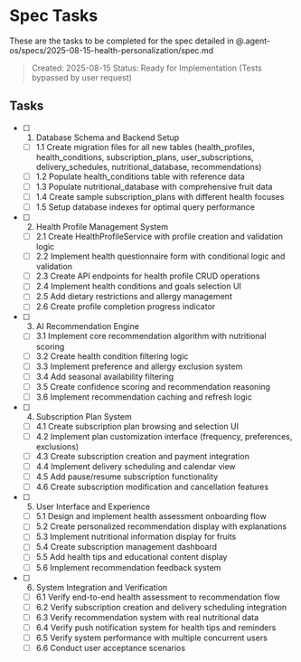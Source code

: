 # Spec Tasks

These are the tasks to be completed for the spec detailed in @.agent-os/specs/2025-08-15-health-personalization/spec.md

> Created: 2025-08-15
> Status: Ready for Implementation (Tests bypassed by user request)

## Tasks

- [ ] 1. Database Schema and Backend Setup
  - [ ] 1.1 Create migration files for all new tables (health_profiles, health_conditions, subscription_plans, user_subscriptions, delivery_schedules, nutritional_database, recommendations)
  - [ ] 1.2 Populate health_conditions table with reference data
  - [ ] 1.3 Populate nutritional_database with comprehensive fruit data
  - [ ] 1.4 Create sample subscription_plans with different health focuses
  - [ ] 1.5 Setup database indexes for optimal query performance

- [ ] 2. Health Profile Management System
  - [ ] 2.1 Create HealthProfileService with profile creation and validation logic
  - [ ] 2.2 Implement health questionnaire form with conditional logic and validation
  - [ ] 2.3 Create API endpoints for health profile CRUD operations
  - [ ] 2.4 Implement health conditions and goals selection UI
  - [ ] 2.5 Add dietary restrictions and allergy management
  - [ ] 2.6 Create profile completion progress indicator

- [ ] 3. AI Recommendation Engine
  - [ ] 3.1 Implement core recommendation algorithm with nutritional scoring
  - [ ] 3.2 Create health condition filtering logic
  - [ ] 3.3 Implement preference and allergy exclusion system
  - [ ] 3.4 Add seasonal availability filtering
  - [ ] 3.5 Create confidence scoring and recommendation reasoning
  - [ ] 3.6 Implement recommendation caching and refresh logic

- [ ] 4. Subscription Plan System
  - [ ] 4.1 Create subscription plan browsing and selection UI
  - [ ] 4.2 Implement plan customization interface (frequency, preferences, exclusions)
  - [ ] 4.3 Create subscription creation and payment integration
  - [ ] 4.4 Implement delivery scheduling and calendar view
  - [ ] 4.5 Add pause/resume subscription functionality
  - [ ] 4.6 Create subscription modification and cancellation features

- [ ] 5. User Interface and Experience
  - [ ] 5.1 Design and implement health assessment onboarding flow
  - [ ] 5.2 Create personalized recommendation display with explanations
  - [ ] 5.3 Implement nutritional information display for fruits
  - [ ] 5.4 Create subscription management dashboard
  - [ ] 5.5 Add health tips and educational content display
  - [ ] 5.6 Implement recommendation feedback system

- [ ] 6. System Integration and Verification
  - [ ] 6.1 Verify end-to-end health assessment to recommendation flow
  - [ ] 6.2 Verify subscription creation and delivery scheduling integration
  - [ ] 6.3 Verify recommendation system with real nutritional data
  - [ ] 6.4 Verify push notification system for health tips and reminders
  - [ ] 6.5 Verify system performance with multiple concurrent users
  - [ ] 6.6 Conduct user acceptance scenarios